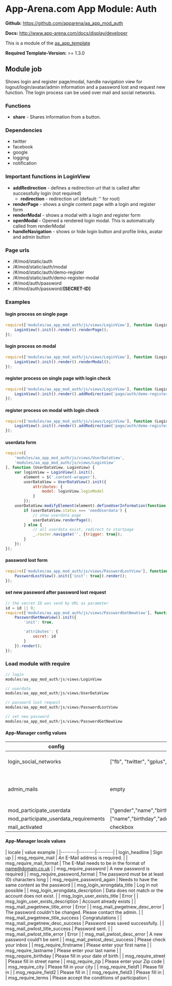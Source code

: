 # App-Arena.com App Module: Auth
**Github:** https://github.com/apparena/aa_app_mod_auth

**Docs:** http://www.app-arena.com/docs/display/developer

This is a module of the [aa_app_template](https://github.com/apparena/aa_app_template)

**Required Template-Version:** >= 1.3.0

## Module job
Shows login and register page/modal, handle navigation view for logout/login/avatar/admin information and a password lost and request new function.
The login process can be used over mail and social networks.

### Functions
* **share** - Shares information from a button.

### Dependencies
* twitter
* facebook
* google
* logging
* notification

### Important functions in LoginView
* **addRedirection** - defines a redirection url that is called after successfully login (not required)
    * **redirection** - redirection url (default: '' for root)
* **renderPage** - shows a single content page with a login and register form
* **renderModal** - shows a modal with a login and register form
* **openModal** - Opened a rendered login modal. This is automatically called from renderModal
* **handleNavigation** - shows or hide login button and profile links, avatar and admin button

### Page urls
* /#/mod/static/auth
* /#/mod/static/auth/modal
* /#/mod/static/auth/demo-register
* /#/mod/static/auth/demo-register-modal
* /#/mod/auth/password
* /#/mod/auth/password/**[SECRET-ID]**

### Examples
#### login process on single page
```javascript
require(['modules/aa_app_mod_auth/js/views/LoginView'], function (LoginView) {
    LoginView().init().render().renderPage();
});
```

#### login process on modal
```javascript
require(['modules/aa_app_mod_auth/js/views/LoginView'], function (LoginView) {
    LoginView().init().render().renderModal();
});
```

#### register process on single page with login check
```javascript
require(['modules/aa_app_mod_auth/js/views/LoginView'], function (LoginView) {
    LoginView().init().render().addRedirection('page/auth/demo-register/userdata').renderPage();
});
```

#### register process on modal with login check
```javascript
require(['modules/aa_app_mod_auth/js/views/LoginView'], function (LoginView) {
    LoginView().init().render().addRedirection('page/auth/demo-register/userdata').renderModal();
});
```

#### userdata form
```javascript
require([
    'modules/aa_app_mod_auth/js/views/UserDataView',
    'modules/aa_app_mod_auth/js/views/LoginView'
], function (UserDataView, LoginView) {
    var loginView = LoginView().init(),
        element = $('.content-wrapper'),
        userDataView = UserDataView().init({
            attributes: {
                model: loginView.loginModel
            }
        });
    userDataView.modifyElement(element).defineUserInformation(function () {
        if (userDataView.status === 'needUserdata') {
            // show userdata page
            userDataView.renderPage();
        } else {
            // all userdata exist, redirect to startpage
            _.router.navigate('', {trigger: true});
        }
    });
});
```

#### password lost form
```javascript
require(['modules/aa_app_mod_auth/js/views/PasswordLostView'], function (PasswordLostView) {
    PasswordLostView().init({'init': true}).render();
});
```

#### set new password after password lost request
```javascript
// the secret ID was send by URL as parameter
id = id || 0;
require(['modules/aa_app_mod_auth/js/views/PasswordGetNewView'], function (PasswordGetNewView) {
    PasswordGetNewView().init({
        'init': true,

        'attributes': {
            secret: id
        }
    }).render();
});
```

### Load module with require
```javascript
// login
modules/aa_app_mod_auth/js/views/LoginView

// userdata
modules/aa_app_mod_auth/js/views/UserDataView

// password lost request
modules/aa_app_mod_auth/js/views/PasswordLostView

// set new password
modules/aa_app_mod_auth/js/views/PasswordGetNewView
```

#### App-Manager config values
| config | default | description |
|--------|--------|--------|
| login_social_networks | ["fb", "twitter", "gplus", "email_password" ] | multiselect to enable/disable login types |
| admin_mails | empty | admin e-mail addies (with commata) to set app admins |
| mod_participate_userdata | ["gender","name","birthday","address","field1","field2","field3"] | multiselect |
| mod_participate_userdata_requirements | ["name","birthday","address","field1","field2","field3"] | multiselect |
| mail_activated | checkbox | &nbsp; |

#### App-Manager locale values
| locale | value example |
|--------|--------|--------|
| login_headline | Sign up |
| msg_require_mail | An E-Mail address is required. |
| msg_require_mail_format | The E-Mail needs to be in the format of name@domain.co.uk |
| msg_require_password | A new password is required |
| msg_require_password_format | The password must be at least (0) characters long |
| msg_require_password_again | Needs to have the same content as the password |
| msg_login_wrongdata_title | Log in not possible |
| msg_login_wrongdata_description | Data does not match or the account does not exist. |
| msg_login_user_exists_title | Error |
| msg_login_user_exists_description | Account already exists |
| msg_mail_pwgetnew_title_error | Error |
| msg_mail_pwgetnew_desc_error | The password couldn't be changed. Please contact the admin. |
| msg_mail_pwgetnew_title_success | Congratulations |
| msg_mail_pwgetnew_desc_success | Password was saved successfully. |
| msg_mail_pwlost_title_success | Password sent. |
| msg_mail_pwlost_title_error | Error |
| msg_mail_pwlost_desc_error | A new password could't be sent |
| msg_mail_pwlost_desc_success | Please check your inbox |
| msg_require_firstname | Please enter your first name |
| msg_require_lastname | Please enter your last name |
| msg_require_birthday | Please fill in your date of birth |
| msg_require_street | Please fill in street name |
| msg_require_zip | Please enter your Zip code |
| msg_require_city | Please fill in your city |
| msg_require_field1 | Please fill in |
| msg_require_field2 | Please fill in |
| msg_require_field3 | Please fill in |
| msg_require_terms | Please accept the conditions of participation |